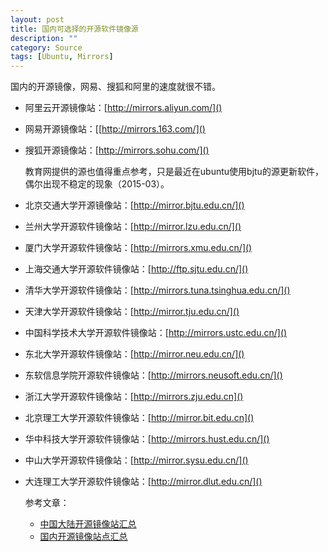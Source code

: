 ```yaml
---
layout: post
title: 国内可选择的开源软件镜像源
description: ""
category: Source
tags: [Ubuntu, Mirrors]
---
```


  国内的开源镜像，网易、搜狐和阿里的速度就很不错。    

* 阿里云开源镜像站：[http://mirrors.aliyun.com/]()     
* 网易开源镜像站：[[http://mirrors.163.com/]()    
* 搜狐开源镜像站：[http://mirrors.sohu.com/]()  

  教育网提供的源也值得重点参考，只是最近在ubuntu使用bjtu的源更新软件，偶尔出现不稳定的现象（2015-03）。
  
* 北京交通大学开源镜像站：[http://mirror.bjtu.edu.cn/]()    
* 兰州大学开源软件镜像站：[http://mirror.lzu.edu.cn/]()    
* 厦门大学开源软件镜像站：[http://mirrors.xmu.edu.cn/]()    
* 上海交通大学开源软件镜像站：[http://ftp.sjtu.edu.cn/]()    
* 清华大学开源软件镜像站：[http://mirrors.tuna.tsinghua.edu.cn/]()    
* 天津大学开源软件镜像站：[http://mirror.tju.edu.cn/]()    
* 中国科学技术大学开源软件镜像站：[http://mirrors.ustc.edu.cn/]()    
* 东北大学开源软件镜像站：[http://mirror.neu.edu.cn/]()    
* 东软信息学院开源软件镜像站：[http://mirrors.neusoft.edu.cn/]()    
* 浙江大学开源软件镜像站：[http://mirrors.zju.edu.cn]()
* 北京理工大学开源软件镜像站：[http://mirror.bit.edu.cn]()
* 华中科技大学开源软件镜像站：[http://mirrors.hust.edu.cn/]()    
* 中山大学开源软件镜像站：[http://mirror.sysu.edu.cn/]()    
* 大连理工大学开源软件镜像站：[http://mirror.dlut.edu.cn/]()    

  参考文章：    
  
  * [中国大陆开源镜像站汇总](http://www.cnbeta.com/articles/194758.htm)    
  * [国内开源镜像站点汇总](http://segmentfault.com/a/1190000000375848)    


